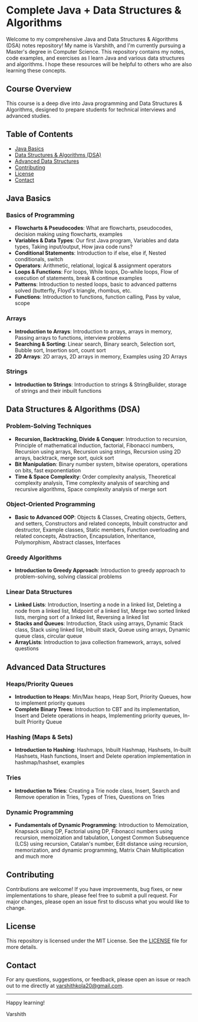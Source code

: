 # Complete Java + Data Structures & Algorithms

Welcome to my comprehensive Java and Data Structures & Algorithms (DSA) notes repository! My name is Varshith, and I'm currently pursuing a Master's degree in Computer Science. This repository contains my notes, code examples, and exercises as I learn Java and various data structures and algorithms. I hope these resources will be helpful to others who are also learning these concepts.

## Course Overview

This course is a deep dive into Java programming and Data Structures & Algorithms, designed to prepare students for technical interviews and advanced studies. 

## Table of Contents

- [Java Basics](#java-basics)
- [Data Structures & Algorithms (DSA)](#data-structures--algorithms-dsa)
- [Advanced Data Structures](#advanced-data-structures)
- [Contributing](#contributing)
- [License](#license)
- [Contact](#contact)

## Java Basics

### Basics of Programming
- **Flowcharts & Pseudocodes**: What are flowcharts, pseudocodes, decision making using flowcharts, examples
- **Variables & Data Types**: Our first Java program, Variables and data types, Taking input/output, How java code runs?
- **Conditional Statements**: Introduction to if else, else if, Nested conditionals, switch
- **Operators**: Arithmetic, relational, logical & assignment operators
- **Loops & Functions**: For loops, While loops, Do-while loops, Flow of execution of statements, break & continue examples
- **Patterns**: Introduction to nested loops, basic to advanced patterns solved (butterfly, Floyd's triangle, rhombus, etc.
- **Functions**: Introduction to functions, function calling, Pass by value, scope

### Arrays
- **Introduction to Arrays**: Introduction to arrays, arrays in memory, Passing arrays to functions, interview problems
- **Searching & Sorting**: Linear search, Binary search, Selection sort, Bubble sort, Insertion sort, count sort
- **2D Arrays**: 2D arrays, 2D arrays in memory, Examples using 2D Arrays

### Strings
- **Introduction to Strings**: Introduction to strings & StringBuilder, storage of strings and their inbuilt functions

## Data Structures & Algorithms (DSA)

### Problem-Solving Techniques
- **Recursion, Backtracking, Divide & Conquer**: Introduction to recursion, Principle of mathematical induction, factorial, Fibonacci numbers, Recursion using arrays, Recursion using strings, Recursion using 2D arrays, backtrack, merge sort, quick sort
- **Bit Manipulation**: Binary number system, bitwise operators, operations on bits, fast exponentiation
- **Time & Space Complexity**: Order complexity analysis, Theoretical complexity analysis, Time complexity analysis of searching and recursive algorithms, Space complexity analysis of merge sort

### Object-Oriented Programming
- **Basic to Advanced OOP**: Objects & Classes, Creating objects, Getters, and setters, Constructors and related concepts, Inbuilt constructor and destructor, Example classes, Static members, Function overloading and related concepts, Abstraction, Encapsulation, Inheritance, Polymorphism, Abstract classes, Interfaces

### Greedy Algorithms
- **Introduction to Greedy Approach**: Introduction to greedy approach to problem-solving, solving classical problems

### Linear Data Structures
- **Linked Lists**: Introduction, Inserting a node in a linked list, Deleting a node from a linked list, Midpoint of a linked list, Merge two sorted linked lists, merging sort of a linked list, Reversing a linked list
- **Stacks and Queues**: Introduction, Stack using arrays, Dynamic Stack class, Stack using linked list, Inbuilt stack, Queue using arrays, Dynamic queue class, circular queue
- **ArrayLists**: Introduction to java collection framework, arrays, solved questions

## Advanced Data Structures

### Heaps/Priority Queues
- **Introduction to Heaps**: Min/Max heaps, Heap Sort, Priority Queues, how to implement priority queues
- **Complete Binary Trees**: Introduction to CBT and its implementation, Insert and Delete operations in heaps, Implementing priority queues, In-built Priority Queue

### Hashing (Maps & Sets)
- **Introduction to Hashing**: Hashmaps, Inbuilt Hashmap, Hashsets, In-built Hashsets, Hash functions, Insert and Delete operation implementation in hashmap/hashset, examples

### Tries
- **Introduction to Tries**: Creating a Trie node class, Insert, Search and Remove operation in Tries, Types of Tries, Questions on Tries

### Dynamic Programming
- **Fundamentals of Dynamic Programming**: Introduction to Memoization, Knapsack using DP, Factorial using DP, Fibonacci numbers using recursion, memoization and tabulation, Longest Common Subsequence (LCS) using recursion, Catalan's number, Edit distance using recursion, memorization, and dynamic programming, Matrix Chain Multiplication and much more

## Contributing

Contributions are welcome! If you have improvements, bug fixes, or new implementations to share, please feel free to submit a pull request. For major changes, please open an issue first to discuss what you would like to change.

## License

This repository is licensed under the MIT License. See the [LICENSE](LICENSE) file for more details.

## Contact

For any questions, suggestions, or feedback, please open an issue or reach out to me directly at varshithkola20@gmail.com.

---

Happy learning!

Varshith
